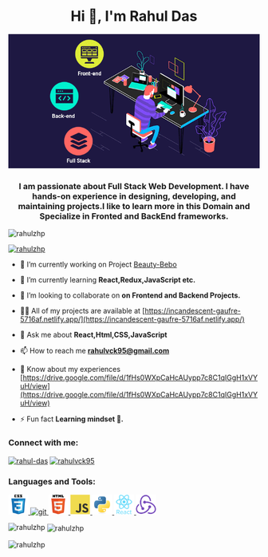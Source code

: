 <h1 align="center">Hi 👋, I'm Rahul Das</h1>
<img align="auto" src="https://github.com/Codex-Swapnil1/PortFolio/raw/main/Full-Stack-Development-Featured-Image-LevelFive-Solutions.gif" alt="rahulzhp"/>
<h3 align="center">I am passionate about Full Stack Web Development. I have hands-on experience in designing, developing, and maintaining projects.I like to learn more in this Domain and Specialize in Fronted and BackEnd frameworks.</h3>

<p align="left"> <img src="https://komarev.com/ghpvc/?username=rahulzhp&label=Profile%20views&color=0e75b6&style=flat" alt="rahulzhp" /> </p>

<p align="left"> <a href="https://github.com/ryo-ma/github-profile-trophy"><img src="https://github-profile-trophy.vercel.app/?username=rahulzhp" alt="rahulzhp" /></a> </p>

- 🔭 I’m currently working on Project [Beauty-Bebo](https://incandescent-gaufre-5716af.netlify.app/)

- 🌱 I’m currently learning **React,Redux,JavaScript etc.**

- 👯 I’m looking to collaborate on **on Frontend and Backend Projects.**

- 👨‍💻 All of my projects are available at [https://incandescent-gaufre-5716af.netlify.app/](https://incandescent-gaufre-5716af.netlify.app/)

- 💬 Ask me about **React,Html,CSS,JavaScript**

- 📫 How to reach me **rahulvck95@gmail.com**

- 📄 Know about my experiences [https://drive.google.com/file/d/1fHs0WXpCaHcAUypp7c8C1qIGgH1xVYuH/view](https://drive.google.com/file/d/1fHs0WXpCaHcAUypp7c8C1qIGgH1xVYuH/view)

- ⚡ Fun fact **Learning mindset 🧠.**

<h3 align="left">Connect with me:</h3>
<p align="left">
<a href="https://linkedin.com/in/rahul-das" target="blank"><img align="center" src="https://raw.githubusercontent.com/rahuldkjain/github-profile-readme-generator/master/src/images/icons/Social/linked-in-alt.svg" alt="rahul-das" height="30" width="40" /></a>
<a href="https://codesandbox.com/rahulvck95" target="blank"><img align="center" src="https://raw.githubusercontent.com/rahuldkjain/github-profile-readme-generator/master/src/images/icons/Social/codesandbox.svg" alt="rahulvck95" height="30" width="40" /></a>
</p>

<h3 align="left">Languages and Tools:</h3>
<p align="left"> <a href="https://www.w3schools.com/css/" target="_blank" rel="noreferrer"> <img src="https://raw.githubusercontent.com/devicons/devicon/master/icons/css3/css3-original-wordmark.svg" alt="css3" width="40" height="40"/> </a> <a href="https://git-scm.com/" target="_blank" rel="noreferrer"> <img src="https://www.vectorlogo.zone/logos/git-scm/git-scm-icon.svg" alt="git" width="40" height="40"/> </a> <a href="https://www.w3.org/html/" target="_blank" rel="noreferrer"> <img src="https://raw.githubusercontent.com/devicons/devicon/master/icons/html5/html5-original-wordmark.svg" alt="html5" width="40" height="40"/> </a> <a href="https://developer.mozilla.org/en-US/docs/Web/JavaScript" target="_blank" rel="noreferrer"> <img src="https://raw.githubusercontent.com/devicons/devicon/master/icons/javascript/javascript-original.svg" alt="javascript" width="40" height="40"/> </a> <a href="https://www.python.org" target="_blank" rel="noreferrer"> <img src="https://raw.githubusercontent.com/devicons/devicon/master/icons/python/python-original.svg" alt="python" width="40" height="40"/> </a> <a href="https://reactjs.org/" target="_blank" rel="noreferrer"> <img src="https://raw.githubusercontent.com/devicons/devicon/master/icons/react/react-original-wordmark.svg" alt="react" width="40" height="40"/> </a> <a href="https://redux.js.org" target="_blank" rel="noreferrer"> <img src="https://raw.githubusercontent.com/devicons/devicon/master/icons/redux/redux-original.svg" alt="redux" width="40" height="40"/> </a> </p>

<p><img align="left" src="https://github-readme-stats.vercel.app/api/top-langs?username=rahulzhp&show_icons=true&locale=en&layout=compact" alt="rahulzhp" /></p>

<p>&nbsp;<img align="center" src="https://github-readme-stats.vercel.app/api?username=rahulzhp&show_icons=true&locale=en" alt="rahulzhp" /></p>

<p><img align="center" src="https://github-readme-streak-stats.herokuapp.com/?user=rahulzhp&" alt="rahulzhp" /></p>
